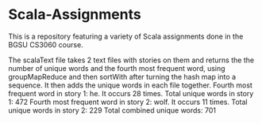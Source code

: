 # Scala-Assignments
This is a repository featuring a variety of Scala assignments done in the BGSU CS3060 course.

The scalaText file takes 2 text files with stories on them and returns the the number of unique words and the fourth most frequent word, using groupMapReduce and then sortWith after turning the hash map into a sequence.
It then adds the unique words in each file together.
Fourth most frequent word in story 1: he. It occurs 28 times.
Total unique words in story 1: 472
Fourth most frequent word in story 2: wolf. It occurs 11 times. 
Total unique words in story 2: 229
Total combined unique words: 701

